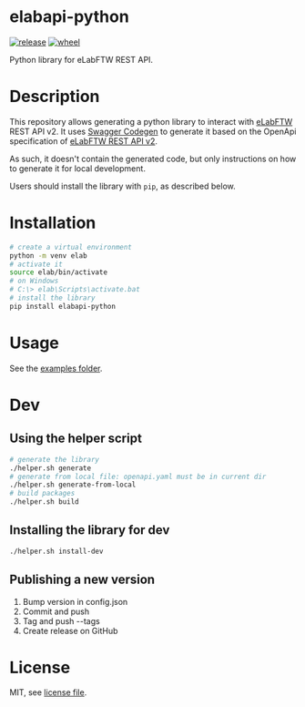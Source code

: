 # elabapi-python

[![release](https://img.shields.io/pypi/v/elabapi-python.svg)](https://pypi.org/project/elabapi-python/)
[![wheel](https://img.shields.io/pypi/wheel/elabapi-python.svg)](https://pypi.org/project/elabapi-python/)

Python library for eLabFTW REST API.

# Description

This repository allows generating a python library to interact with [eLabFTW](https://github.com/elabftw/elabftw) REST API v2. It uses [Swagger Codegen](https://github.com/swagger-api/swagger-codegen/tree/3.0.0) to generate it based on the OpenApi specification of [eLabFTW REST API v2](https://doc.elabftw.net/api/v2/).

As such, it doesn't contain the generated code, but only instructions on how to generate it for local development.

Users should install the library with `pip`, as described below.

# Installation

~~~bash
# create a virtual environment
python -m venv elab
# activate it
source elab/bin/activate
# on Windows
# C:\> elab\Scripts\activate.bat
# install the library
pip install elabapi-python
~~~

# Usage

See the [examples folder](./examples).

# Dev

## Using the helper script

~~~bash
# generate the library
./helper.sh generate
# generate from local file: openapi.yaml must be in current dir
./helper.sh generate-from-local
# build packages
./helper.sh build
~~~

## Installing the library for dev

~~~bash
./helper.sh install-dev
~~~

## Publishing a new version

1. Bump version in config.json
2. Commit and push
3. Tag and push --tags
4. Create release on GitHub

# License

MIT, see [license file](./LICENSE).
